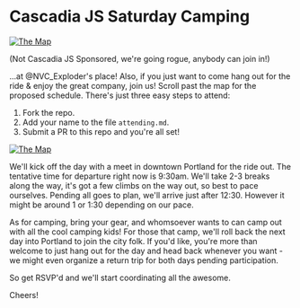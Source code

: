 Cascadia JS Saturday Camping
================

[![The Map](https://raw.githubusercontent.com/Adron/Saturday_Camping/master/images/cascaidajs.jpg)](http://2014.cascadiajs.com/)

(Not Cascadia JS Sponsored, we're going rogue, anybody can join in!)

...at @NVC_Exploder's place! Also, if you just want to come hang out for the ride & enjoy the great company, join us! Scroll past the map for the proposed schedule. There's just three easy steps to attend:

1. Fork the repo.
2. Add your name to the file `attending.md`.
3. Submit a PR to this repo and you're all set!

[![The Map](https://raw.githubusercontent.com/Adron/Saturday_Camping/master/images/Map.png)](https://goo.gl/maps/xMuuD)

We'll kick off the day with a meet in downtown Portland for the ride out. The tentative time for departure right now is 9:30am. We'll take 2-3 breaks along the way, it's got a few climbs on the way out, so best to pace ourselves. Pending all goes to plan, we'll arrive just after 12:30. However it might be around 1 or 1:30 depending on our pace.

As for camping, bring your gear, and whomsoever wants to can camp out with all the cool camping kids! For those that camp, we'll roll back the next day into Portland to join the city folk. If you'd like, you're more than welcome to just hang out for the day and head back whenever you want - we might even organize a return trip for both days pending participation.

So get RSVP'd and we'll start coordinating all the awesome.

Cheers!
